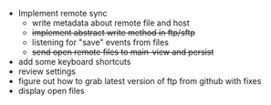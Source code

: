 * Implement remote sync
  * write metadata about remote file and host
  * ~~implement abstract write method in ftp/sftp~~
  * listening for "save" events from files
  * ~~send open remote files to main-view and persist~~
* add some keyboard shortcuts
* review settings
* figure out how to grab latest version of ftp from github with fixes
* display open files
